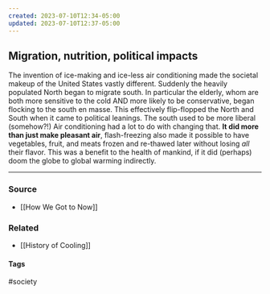 ```yaml
---
created: 2023-07-10T12:34-05:00
updated: 2023-07-10T12:37-05:00
---
```


## Migration, nutrition, political impacts

The invention of ice-making and ice-less air conditioning made the societal makeup of the United States vastly different. Suddenly the heavily populated North began to migrate south. In particular the elderly, whom are both more sensitive to the cold AND more likely to be conservative, began flocking to the south en masse. This effectively flip-flopped the North and South when it came to political leanings. The south used to be more liberal (somehow?!) Air conditioning had a lot to do with changing that. **It did more than just make pleasant air**, flash-freezing also made it possible to have vegetables, fruit, and meats frozen and re-thawed later without losing _all_ their flavor. This was a benefit to the health of mankind, if it did (perhaps) doom the globe to global warming indirectly.

---
### Source
- [[How We Got to Now]]

### Related
- [[History of Cooling]]

#### Tags
#society 